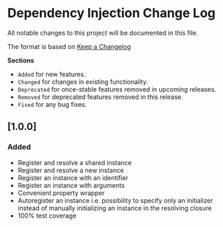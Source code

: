 # Dependency Injection Change Log
All notable changes to this project will be documented in this file.

The format is based on [Keep a Changelog](http://keepachangelog.com/)

__Sections__

 - `Added` for new features.
 - `Changed` for changes in existing functionality.
 - `Deprecated` for once-stable features removed in upcoming releases.
 - `Removed` for deprecated features removed in this release.
 - `Fixed` for any bug fixes.

 ## [1.0.0]

### Added

- Register and resolve a shared instance
- Register and resolve a new instance
- Register an instance with an identifier
- Register an instance with arguments
- Convenient property wrapper
- Autoregister an instance i.e. possibility to specify only an initializer instead of manually initializing an instance in the resolving closure
- 100% test coverage
